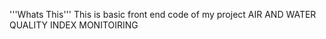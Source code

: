'''Whats This'''
This is basic front end code of my project AIR AND WATER QUALITY INDEX MONITOIRING 
